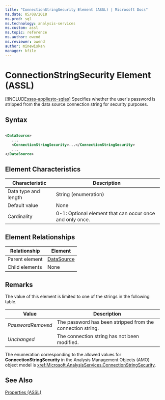 ```yaml
---
title: "ConnectionStringSecurity Element (ASSL) | Microsoft Docs"
ms.date: 05/08/2018
ms.prod: sql
ms.technology: analysis-services
ms.custom: assl
ms.topic: reference
ms.author: owend
ms.reviewer: owend
author: minewiskan
manager: kfile
---
```

# ConnectionStringSecurity Element (ASSL)
[!INCLUDE[ssas-appliesto-sqlas](../../../includes/ssas-appliesto-sqlas.md)]
  Specifies whether the user's password is stripped from the data source connection string for security purposes.  
  
## Syntax  
  
```xml  
  
<DataSource>  
   ...  
   <ConnectionStringSecurity>...</ConnectionStringSecurity>  
   ...  
</DataSource>  
```  
  
## Element Characteristics  
  
|Characteristic|Description|  
|--------------------|-----------------|  
|Data type and length|String (enumeration)|  
|Default value|None|  
|Cardinality|0-1: Optional element that can occur once and only once.|  
  
## Element Relationships  
  
|Relationship|Element|  
|------------------|-------------|  
|Parent element|[DataSource](../../../analysis-services/scripting/objects/datasource-element-assl.md)|  
|Child elements|None|  
  
## Remarks  
 The value of this element is limited to one of the strings in the following table.  
  
|Value|Description|  
|-----------|-----------------|  
|*PasswordRemoved*|The password has been stripped from the connection string.|  
|*Unchanged*|The connection string has not been modified.|  
  
 The enumeration corresponding to the allowed values for **ConnectionStringSecurity** in the Analysis Management Objects (AMO) object model is <xref:Microsoft.AnalysisServices.ConnectionStringSecurity>.  
  
## See Also  
 [Properties &#40;ASSL&#41;](../../../analysis-services/scripting/properties/properties-assl.md)  
  
  
